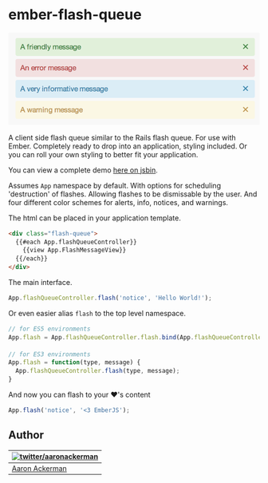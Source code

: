 # ember-flash-queue

![Example flash messages](https://raw.githubusercontent.com/aackerman/ember-flash-queue/master/examples/example.png)

A client side flash queue similar to the Rails flash queue. For use with Ember. Completely ready to drop into an application, styling included. Or you can roll your own styling to better fit your application.

You can view a complete demo [here on jsbin](http://emberjs.jsbin.com/OGesizA/latest/edit).

Assumes `App` namespace by default. With options for scheduling 'destruction' of flashes. Allowing flashes to be dismissable by the user. And four different color schemes for alerts, info, notices, and warnings.

The html can be placed in your application template.

```html
<div class="flash-queue">
  {{#each App.flashQueueController}}
    {{view App.FlashMessageView}}
  {{/each}}
</div>
```

The main interface.

```js
App.flashQueueController.flash('notice', 'Hello World!');
```

Or even easier alias `flash` to the top level namespace.
```js
// for ES5 environments
App.flash = App.flashQueueController.flash.bind(App.flashQueueController);

// for ES3 environments
App.flash = function(type, message) {
  App.flashQueueController.flash(type, message);
}
```

And now you can flash to your :heart:'s content

```js
App.flash('notice', '<3 EmberJS');
```

## Author

| [![twitter/_aaronackerman_](http://gravatar.com/avatar/c73ff9c7e654647b2b339d9e08b52143?s=70)](http://twitter.com/_aaronackerman_ "Follow @_aaronackerman_ on Twitter") |
|---|
| [Aaron Ackerman](https://twitter.com/_aaronackerman_) |
